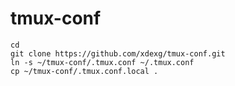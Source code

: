 # tmux-conf


```
cd
git clone https://github.com/xdexg/tmux-conf.git
ln -s ~/tmux-conf/.tmux.conf ~/.tmux.conf
cp ~/tmux-conf/.tmux.conf.local .
```


